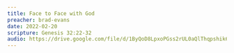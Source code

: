 ```yaml
---
title: Face to Face with God
preacher: brad-evans
date: 2022-02-20
scripture: Genesis 32:22-32
audio: https://drive.google.com/file/d/1ByQoD8LpxoPGss2rUL0aQlThqpshik6x/view
---
```

